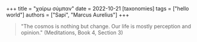 +++
title = "χαίρω σύμπαν"
date = 2022-10-21
[taxonomies]
tags = ["hello world"]
authors = ["Sapi", "Marcus Aurelius"] 
+++

> "The cosmos is nothing but change. Our life is mostly perception and opinion." (Meditations, Book 4, Section 3)

